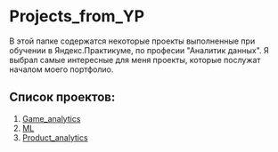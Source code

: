 # Projects_from_YP
В этой папке содержатся некоторые проекты выполненные при обучении в Яндекс.Практикуме, по професии "Аналитик данных". Я выбрал самые интересные для меня проекты, которые послужат началом моего портфолио.
## Список проектов:
1. [Game_analytics](https://github.com/Artyomjb/Projects_from_YP/tree/main/Game_analytics)
2. [ML](https://github.com/Artyomjb/Projects_from_YP/tree/main/ML)
3. [Product_analytics](https://github.com/Artyomjb/Projects_from_YP/tree/main/Product_analytics)
